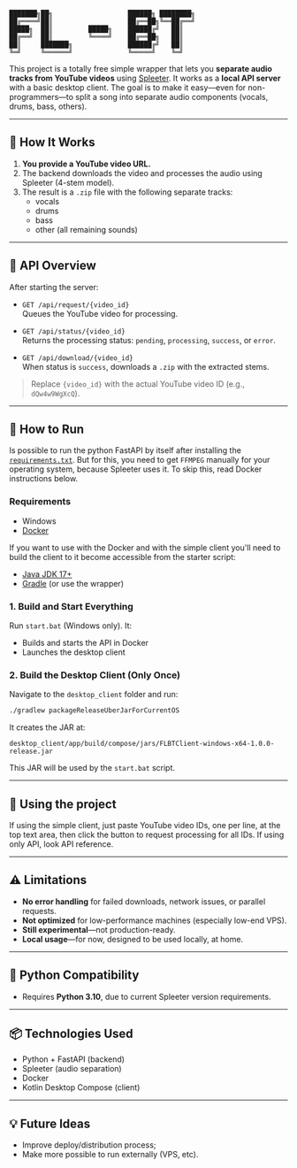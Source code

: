 ```
███████╗██╗                   ██████╗ ████████╗
██╔════╝██║                   ██╔══██╗╚══██╔══╝
█████╗  ██║         █████╗    ██████╔╝   ██║   
██╔══╝  ██║         ╚════╝    ██╔══██╗   ██║   
██║     ███████╗              ██████╔╝   ██║   
╚═╝     ╚══════╝              ╚═════╝    ╚═╝   
```

This project is a totally free simple wrapper that lets you **separate audio tracks from YouTube videos** using [Spleeter](https://github.com/deezer/spleeter). It works as a **local API server** with a basic desktop client. The goal is to make it easy—even for non-programmers—to split a song into separate audio components (vocals, drums, bass, others).

---

## 🔧 How It Works

1. **You provide a YouTube video URL.**
2. The backend downloads the video and processes the audio using Spleeter (4-stem model).
3. The result is a `.zip` file with the following separate tracks:
   - vocals
   - drums
   - bass
   - other (all remaining sounds)

---

## 🧩 API Overview

After starting the server:

- `GET /api/request/{video_id}`  
  Queues the YouTube video for processing.

- `GET /api/status/{video_id}`  
  Returns the processing status: `pending`, `processing`, `success`, or `error`.

- `GET /api/download/{video_id}`  
  When status is `success`, downloads a `.zip` with the extracted stems.

> Replace `{video_id}` with the actual YouTube video ID (e.g., `dQw4w9WgXcQ`).

---

## 🚀 How to Run

Is possible to run the python FastAPI by itself after installing the [`requirements.txt`](server/requirements.txt). But for this, you need to get `FFMPEG` manually for your operating system, because Spleeter uses it. To skip this, read Docker instructions below. 

### Requirements
- Windows
- [Docker](https://www.docker.com/)

If you want to use with the Docker and with the simple client you'll need to build the client to it become accessible from the starter script:
- [Java JDK 17+](https://adoptium.net/)
- [Gradle](https://gradle.org/) (or use the wrapper)

### 1. Build and Start Everything
Run `start.bat` (Windows only). It:
- Builds and starts the API in Docker
- Launches the desktop client

### 2. Build the Desktop Client (Only Once)

Navigate to the `desktop_client` folder and run:  
```bash
./gradlew packageReleaseUberJarForCurrentOS
```

It creates the JAR at:  
```text
desktop_client/app/build/compose/jars/FLBTClient-windows-x64-1.0.0-release.jar
```

This JAR will be used by the `start.bat` script.

---

## 📠 Using the project

If using the simple client, just paste YouTube video IDs, one per line, at the top text area, then click the button to request processing for all IDs. If using only API, look API reference.

---

## ⚠️ Limitations

- **No error handling** for failed downloads, network issues, or parallel requests.
- **Not optimized** for low-performance machines (especially low-end VPS).
- **Still experimental**—not production-ready.
- **Local usage**—for now, designed to be used locally, at home.

---

## 🐍 Python Compatibility

- Requires **Python 3.10**, due to current Spleeter version requirements.

---

## 📦 Technologies Used

- Python + FastAPI (backend)
- Spleeter (audio separation)
- Docker
- Kotlin Desktop Compose (client)

---

## 💡 Future Ideas

- Improve deploy/distribution process;
- Make more possible to run externally (VPS, etc).